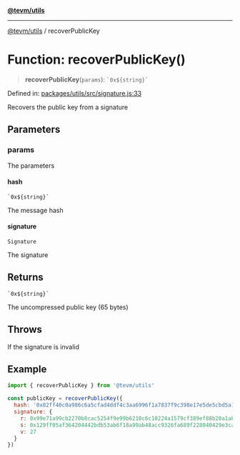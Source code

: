 [**@tevm/utils**](../README.md)

***

[@tevm/utils](../globals.md) / recoverPublicKey

# Function: recoverPublicKey()

> **recoverPublicKey**(`params`): `` `0x${string}` ``

Defined in: [packages/utils/src/signature.js:33](https://github.com/evmts/tevm-monorepo/blob/main/packages/utils/src/signature.js#L33)

Recovers the public key from a signature

## Parameters

### params

The parameters

#### hash

`` `0x${string}` ``

The message hash

#### signature

`Signature`

The signature

## Returns

`` `0x${string}` ``

The uncompressed public key (65 bytes)

## Throws

If the signature is invalid

## Example

```js
import { recoverPublicKey } from '@tevm/utils'

const publicKey = recoverPublicKey({
  hash: '0x82ff40c0a986c6a5cfad4ddf4c3aa6996f1a7837f9c398e17e5de5cbd5a12b28',
  signature: {
    r: 0x99e71a99cb2270b8cac5254f9e99b6210c6c10224a1579cf389ef88b20a1abe9n,
    s: 0x129ff05af364204442bdb53ab6f18a99ab48acc9326fa689f228040429e3ca66n,
    v: 27
  }
})
```
